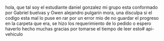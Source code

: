 hola, que tal soy el estudiante daniel gonzalez mi grupo esta conformado por Gabriel buelvas y Owen alejandro pulgarin mora, una disculpa si el codigo esta mal lo puse en rar por un error mio de no guardar el progreso en la carpeta que era, se hizo los requerimiento de lo pedido o espero haverlo hecho muchas gracias por tomarse el tiempo de leer esto# api-vehiculo
